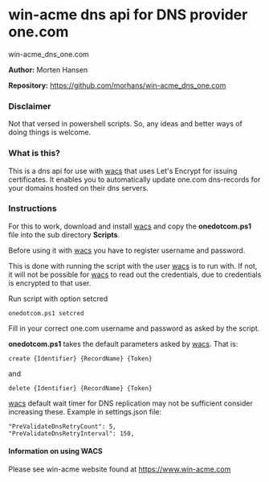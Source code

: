 # win-acme dns api for DNS provider one.com
win-acme_dns_one.com

**Author:** Morten Hansen

**Repository:** https://github.com/morhans/win-acme_dns_one.com

### Disclaimer

Not that versed in powershell scripts. So, any ideas and better ways of doing things is welcome.

### What is this?

This is a dns api for use with [wacs](https://win-acme.com) that uses Let's Encrypt for issuing certificates.
It enables you to automatically update one.com dns-records for
your domains hosted on their dns servers.


### Instructions

For this to work, download and install [wacs](https://win-acme.com) and copy the
**onedotcom.ps1** file into the sub directory **Scripts**. 

Before using it with [wacs](https://win-acme.com) you have to register username and password.

This is done with running the script with the user [wacs](https://win-acme.com) is to run with.
If not, it will not be possible for [wacs](https://win-acme.com) to read out the credentials, due to credentials is encrypted to that user.

Run script with option setcred 

`onedotcom.ps1 setcred`

Fill in your correct one.com username and password as asked by the script.

**onedotcom.ps1** takes the default parameters asked by [wacs](https://www.win-acme.com/reference/plugins/validation/dns/script). That is:

`create {Identifier} {RecordName} {Token}` 

and

`delete {Identifier} {RecordName} {Token}`

[wacs](https://www.win-acme.com/reference/settings) default wait timer for DNS replication may not be sufficient consider increasing these.
Example in settings.json file: 

    "PreValidateDnsRetryCount": 5,
    "PreValidateDnsRetryInterval": 150,

#### Information on using WACS

Please see win-acme website found at https://www.win-acme.com